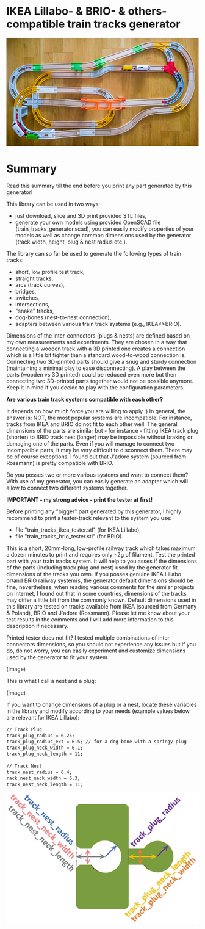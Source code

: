 # **IKEA Lillabo- & BRIO- & others- compatible train tracks generator**

![Train tracks loops](img/train_tracks_lib_example_loops_600px.jpg?raw=true)

# Summary

Read this summary till the end before you print any part generated by this generator!

This library can be used in two ways:
- just download, slice and 3D print provided STL files,
- generate your own models using provided OpenSCAD file (train_tracks_generator.scad), you can easily modify properties of your models as well as change common dimensions used by the generator (track width, height, plug & nest radius etc.).

The library can so far be used to generate the following types of train tracks:
- short, low profile test track,
- straight tracks,
- arcs (track curves),
- bridges,
- switches,
- intersections,
- "snake" tracks,
- dog-bones (nest-to-nest connection),
- adapters between various train track systems (e.g., IKEA<>BRIO).

Dimensions of the inter-connectors (plugs & nests) are defined based on my own measurements and experiments. They are chosen in a way that connecting a wooden track with a 3D printed one creates a connection which is a little bit tighter than a standard wood-to-wood connection is. Connecting two 3D-printed parts should give a snug and sturdy connection (maintaining a minimal play to ease disconnecting). A play between the parts (wooden vs 3D printed) could be reduced even more but then connecting two 3D-printed parts together would not be possible anymore. Keep it in mind if you decide to play with the configuration parameters.

**Are various train track systems compatible with each other?**

It depends on how much force you are willing to apply :) In general, the answer is: NOT, the most popular systems are incompatible. For instance, tracks from IKEA and BRIO do not fit to each other well. The general dimensions of the parts are similar but - for instance - fitting IKEA track plug (shorter) to BRIO track nest (longer) may be impossible without braking or damaging one of the parts. Even if you will manage to connect two incompatible parts, it may be very difficult to disconnect them.
There may be of course exceptions. I found out that J'adore system (sourced from Rossmann) is pretty compatible with BRIO.

Do you posses two or more various systems and want to connect them? With use of my generator, you can easily generate an adapter which will allow to connect two different systems together.

**IMPORTANT - my strong advice - print the tester at first!**

Before printing any "bigger" part generated by this generator, I highly recommend to print a tester-track relevant to the system you use:

- file "train_tracks_ikea_tester.stl" (for IKEA Lillabo),
- file "train_tracks_brio_tester.stl" (for BRIO).

This is a short, 20mm-long, low-profile railway track which takes maximum a dozen minutes to print and requires only ~2g of filament. Test the printed part with your train tracks system. It will help to you asses if the dimensions of the parts (including track plug and nest) used by the generator fit dimensions of the tracks you own. If you posses genuine IKEA Lillabo or/and BRIO railway system/s, the generator default dimensions should be fine, nevertheless, when reading various comments for the similar projects on Internet, I found out that in some countries, dimensions of the tracks may differ a little bit from the commonly known. Default dimensions used in this library are tested on tracks available from IKEA (sourced from Germany & Poland), BRIO and J'adore (Rossmann). Please let me know about your test results in the comments and I will add more information to this description if necessary.  

Printed tester does not fit?
I tested multiple combinations of inter-connectors dimensions, so you should not experience any issues but if you do, do not worry, you can easily experiment and customize dimensions used by the generator to fit your system.

(image)

This is what I call a nest and a plug:

(image)

If you want to change dimensions of a plug or a nest, locate these variables in the library and modify according to your needs (example values below are relevant for IKEA Lillabo):


	// Track Plug
	track_plug_radius = 6.25;
	track_plug_radius_ext = 6.5; // for a dog-bone with a springy plug
	track_plug_neck_width = 6.1;
	track_plug_neck_length = 11;
	
	// Track Nest
	track_nest_radius = 6.4;
	rack_nest_neck_width = 6.3;
	track_nest_neck_length = 11;

![Plug dimensions](img/plug_dims_600px.jpg?raw=true)
